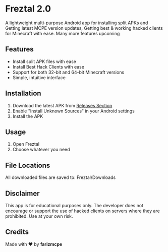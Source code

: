 # Freztal 2.0

A lightweight multi-purpose Android app for installing split APKs and Getting latest MCPE version updates, Getting best & working hacked clients for Minecraft with ease. Many more features upcoming

## Features

- Install split APK files with ease
- Install Best Hack Clients with ease
- Support for both 32-bit and 64-bit Minecraft versions
- Simple, intuitive interface

## Installation

1. Download the latest APK from [Releases Section](https://github.com/farizmcpe/Freztal/releases) 
2. Enable "Install Unknown Sources" in your Android settings
3. Install the APK

## Usage

1. Open Freztal
3. Choose whatever you need

## File Locations

All downloaded files are saved to: Freztal/Downloads

## Disclaimer

This app is for educational purposes only. The developer does not encourage or support the use of hacked clients on servers where they are prohibited. Use at your own risk.

## Credits

Made with ❤️ by **farizmcpe** 
